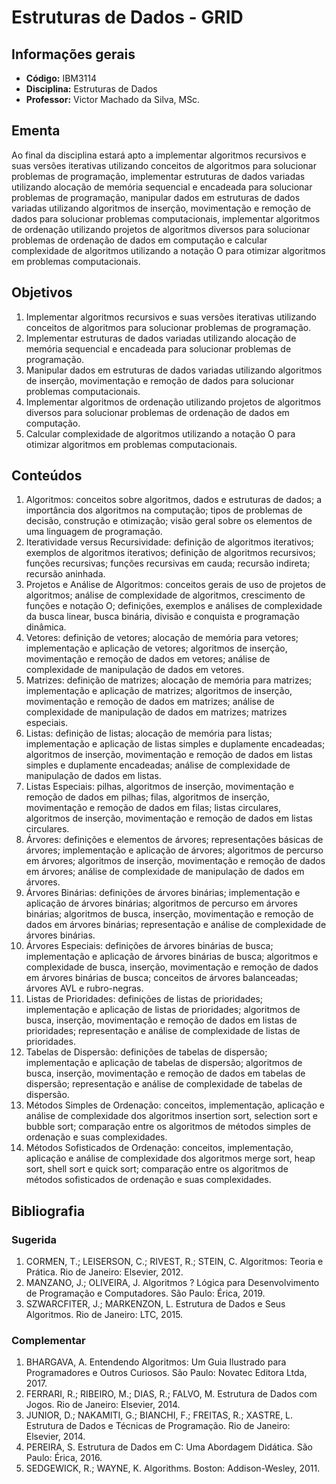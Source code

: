 # Estruturas de Dados - GRID

## Informações gerais

- **Código:** IBM3114
- **Disciplina:** Estruturas de Dados
- **Professor:** Victor Machado da Silva, MSc.

## Ementa

Ao final da disciplina estará apto a implementar algoritmos recursivos e suas versões iterativas utilizando conceitos de algoritmos para solucionar problemas de programação, implementar estruturas de dados variadas utilizando alocação de memória sequencial e encadeada para solucionar problemas de
programação, manipular dados em estruturas de dados variadas utilizando algoritmos de inserção, movimentação e remoção de dados para solucionar problemas computacionais, implementar algoritmos de ordenação utilizando projetos de algoritmos diversos para solucionar problemas de ordenação de
dados em computação e calcular complexidade de algoritmos utilizando a notação O para otimizar algoritmos em problemas computacionais.

## Objetivos

1. Implementar algoritmos recursivos e suas versões iterativas utilizando conceitos de algoritmos para solucionar problemas de programação.
2. Implementar estruturas de dados variadas utilizando alocação de memória sequencial e encadeada para solucionar problemas de programação.
3. Manipular dados em estruturas de dados variadas utilizando algoritmos de inserção, movimentação e remoção de dados para solucionar problemas computacionais.
4. Implementar algoritmos de ordenação utilizando projetos de algoritmos diversos para solucionar problemas de ordenação de dados em computação.
5. Calcular complexidade de algoritmos utilizando a notação O para otimizar algoritmos em problemas computacionais.

## Conteúdos

1. Algoritmos: conceitos sobre algoritmos, dados e estruturas de dados; a importância dos algoritmos na computação; tipos de problemas de decisão, construção e otimização; visão geral sobre os elementos de uma linguagem de programação.
2. Iteratividade versus Recursividade: definição de algoritmos iterativos; exemplos de algoritmos iterativos; definição de algoritmos recursivos; funções recursivas; funções recursivas em cauda; recursão indireta; recursão aninhada.
3. Projetos e Análise de Algoritmos: conceitos gerais de uso de projetos de algoritmos; análise de complexidade de algoritmos, crescimento de funções e notação O; definições, exemplos e análises de complexidade da busca linear, busca binária, divisão e conquista e programação dinâmica.
4. Vetores: definição de vetores; alocação de memória para vetores; implementação e aplicação de vetores; algoritmos de inserção, movimentação e remoção de dados em vetores; análise de complexidade de manipulação de dados em vetores.
5. Matrizes: definição de matrizes; alocação de memória para matrizes; implementação e aplicação de matrizes; algoritmos de inserção, movimentação e remoção de dados em matrizes; análise de complexidade de manipulação de dados em matrizes; matrizes especiais.
6. Listas: definição de listas; alocação de memória para listas; implementação e aplicação de listas simples e duplamente encadeadas; algoritmos de inserção, movimentação e remoção de dados em listas simples e duplamente encadeadas; análise de complexidade de manipulação de dados em listas.
7. Listas Especiais: pilhas, algoritmos de inserção, movimentação e remoção de dados em pilhas; filas, algoritmos de inserção, movimentação e remoção de dados em filas; listas circulares, algoritmos de inserção, movimentação e remoção de dados em listas circulares.
8. Árvores: definições e elementos de árvores; representações básicas de árvores; implementação e aplicação de árvores; algoritmos de percurso em árvores; algoritmos de inserção, movimentação e remoção de dados em árvores; análise de complexidade de manipulação de dados em árvores.
9. Árvores Binárias: definições de árvores binárias; implementação e aplicação de árvores binárias; algoritmos de percurso em árvores binárias; algoritmos de busca, inserção, movimentação e remoção de dados em árvores binárias; representação e análise de complexidade de árvores binárias.
10. Árvores Especiais: definições de árvores binárias de busca; implementação e aplicação de árvores binárias de busca; algoritmos e complexidade de busca, inserção, movimentação e remoção de dados em árvores binárias de busca; conceitos de árvores balanceadas; árvores AVL e rubro-negras.
11. Listas de Prioridades: definições de listas de prioridades; implementação e aplicação de listas de prioridades; algoritmos de busca, inserção, movimentação e remoção de dados em listas de prioridades; representação e análise de complexidade de listas de prioridades.
12. Tabelas de Dispersão: definições de tabelas de dispersão; implementação e aplicação de tabelas de dispersão; algoritmos de busca, inserção, movimentação e remoção de dados em tabelas de dispersão; representação e análise de complexidade de tabelas de dispersão.
13. Métodos Simples de Ordenação: conceitos, implementação, aplicação e análise de complexidade dos algoritmos insertion sort, selection sort e bubble sort; comparação entre os algoritmos de métodos simples de ordenação e suas complexidades.
14. Métodos Sofisticados de Ordenação: conceitos, implementação, aplicação e análise de complexidade dos algoritmos merge sort, heap sort, shell sort e quick sort; comparação entre os algoritmos de métodos sofisticados de ordenação e suas complexidades.

## Bibliografia

### Sugerida

1. CORMEN, T.; LEISERSON, C.; RIVEST, R.; STEIN, C. Algoritmos: Teoria e Prática. Rio de Janeiro: Elsevier, 2012.
2. MANZANO, J.; OLIVEIRA, J. Algoritmos ? Lógica para Desenvolvimento de Programação e Computadores. São Paulo: Érica, 2019.
3. SZWARCFITER, J.; MARKENZON, L. Estrutura de Dados e Seus Algoritmos. Rio de Janeiro: LTC, 2015.

### Complementar

1. BHARGAVA, A. Entendendo Algoritmos: Um Guia Ilustrado para Programadores e Outros Curiosos. São Paulo: Novatec Editora Ltda, 2017.
2. FERRARI, R.; RIBEIRO, M.; DIAS, R.; FALVO, M. Estrutura de Dados com Jogos. Rio de Janeiro: Elsevier, 2014.
3. JUNIOR, D.; NAKAMITI, G.; BIANCHI, F.; FREITAS, R.; XASTRE, L. Estrutura de Dados e Técnicas de Programação. Rio de Janeiro: Elsevier, 2014.
4. PEREIRA, S. Estrutura de Dados em C: Uma Abordagem Didática. São Paulo: Érica, 2016.
5. SEDGEWICK, R.; WAYNE, K. Algorithms. Boston: Addison-Wesley, 2011.
